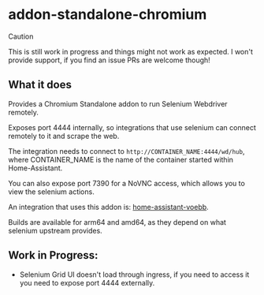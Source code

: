 # addon-standalone-chromium

> [!CAUTION]
> This is still work in progress and things might not work as expected.
> I won't provide support, if you find an issue PRs are welcome though!

## What it does

Provides a Chromium Standalone addon to run Selenium Webdriver remotely.

Exposes port 4444 internally, so integrations that use selenium can connect remotely to it and scrape the web.

The integration needs to connect to `http://CONTAINER_NAME:4444/wd/hub`, where CONTAINER_NAME is the name of the container started within Home-Assistant.

You can also expose port 7390 for a NoVNC access, which allows you to view the selenium actions.

An integration that uses this addon is: [home-assistant-voebb](https://github.com/mrueg/home-assistant-voebb).

Builds are available for arm64 and amd64, as they depend on what selenium upstream provides.

## Work in Progress:

- Selenium Grid UI doesn't load through ingress, if you need to access it you need to expose port 4444 externally.
